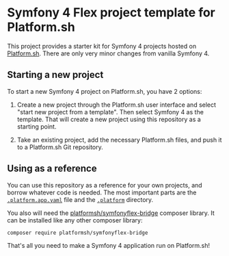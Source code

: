 # Symfony 4 Flex project template for Platform.sh

This project provides a starter kit for Symfony 4 projects hosted on [Platform.sh](http://platform.sh).  There are only very minor changes from vanilla Symfony 4.

## Starting a new project

To start a new Symfony 4 project on Platform.sh, you have 2 options:

1. Create a new project through the Platform.sh user interface and select "start new project from a template".  Then select Symfony 4 as the template. That will create a new project using this repository as a starting point.

2. Take an existing project, add the necessary Platform.sh files, and push it to a Platform.sh Git repository.

## Using as a reference

You can use this repository as a reference for your own projects, and borrow whatever code is needed.  The most important parts are the [`.platform.app.yaml`](/.platform.app.yaml) file and the [`.platform`](/.platform) directory.

You also will need the [platformsh/symfonyflex-bridge](https://github.com/platformsh/symfonyflex-bridge) composer library.  It can be installed like any other composer library:

`composer require platformsh/symfonyflex-bridge`

That's all you need to make a Symfony 4 application run on Platform.sh!
